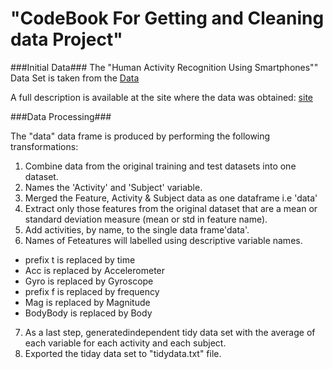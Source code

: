 # "CodeBook For Getting and Cleaning data Project" #

###Initial Data###
The "Human Activity Recognition Using Smartphones"" Data Set is taken from the [ Data](https://d396qusza40orc.cloudfront.net/getdata%2Fprojectfiles%2FUCI%20HAR%20Dataset.zip)

A full description is available at the site where the data was obtained: [site](http://archive.ics.uci.edu/ml/datasets/Human+Activity+Recognition+Using+Smartphones)

###Data Processing###

The "data" data frame is produced by performing the following transformations:

1. Combine data from the original training and test datasets into one dataset.
2. Names the 'Activity' and 'Subject' variable.
3. Merged the Feature, Activity & Subject data as one dataframe i.e 'data'
4. Extract only those features from the original dataset that are a mean or standard deviation measure (mean or std in feature name).
5. Add activities, by name, to the single data frame'data'.
6. Names of Feteatures will labelled using descriptive variable names.
- prefix t is replaced by time
- Acc is replaced by Accelerometer
- Gyro is replaced by Gyroscope
- prefix f is replaced by frequency
- Mag is replaced by Magnitude
- BodyBody is replaced by Body

7. As a last step, generatedindependent tidy data set with the average of each variable for each activity and each subject.
8. Exported the tiday data set to "tidydata.txt" file.
